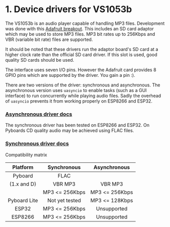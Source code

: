 # 1. Device drivers for VS1053b

The VS1053b is an audio player capable of handling MP3 files. Development was
done with this [Adafruit breakout](https://www.adafruit.com/product/1381). This
includes an SD card adaptor which may be used to store MP3 files. MP3 bit rates
up to 256Kbps and VBR (variable bit rate) files are supported.

It should be noted that these drivers run the adaptor board's SD card at a
higher clock rate than the official SD card driver. If this slot is used, good
quality SD cards should be used.

The interface uses seven I/O pins. However the Adafruit card provides 8 GPIO
pins which are supported by the driver. You gain a pin :).

There are two versions of the driver: synchronous and asynchronous. The
asynchronous version uses `uasyncio` to enable tasks (such as a GUI interface)
to run concurrently while playing audio files. Sadly the overhead of
`uasyncio` prevents it from working properly on ESP8266 and ESP32.

### [Asynchronous driver docs](./ASYNC.md)

The synchronous driver has been tested on ESP8266 and ESP32. On Pyboards CD
quality audio may be achieved using FLAC files.

### [Synchronous driver docs](./SYNCHRONOUS.md)

Compatibility matrix

| Platform     | Synchronous    | Asynchronous   |
|:------------:|:--------------:|:--------------:|
| Pyboard      | FLAC           |                |
| (1.x and D)  | VBR MP3        | VBR MP3        |
|              | MP3 <= 256Kbps | MP3 <= 256Kbps |
| Pyboard Lite | Not yet tested | MP3 <= 128Kbps |
| ESP32        | MP3 <= 256Kbps | Unsupported    |
| ESP8266      | MP3 <= 256Kbps | Unsupported    |
